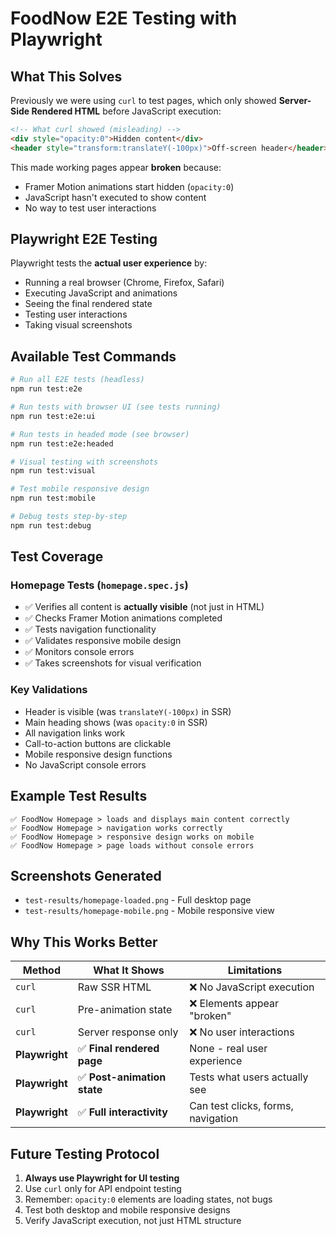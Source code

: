 # FoodNow E2E Testing with Playwright

## What This Solves

Previously we were using `curl` to test pages, which only showed **Server-Side Rendered HTML** before JavaScript execution:

```html
<!-- What curl showed (misleading) -->
<div style="opacity:0">Hidden content</div>
<header style="transform:translateY(-100px)">Off-screen header</header>
```

This made working pages appear **broken** because:
- Framer Motion animations start hidden (`opacity:0`)
- JavaScript hasn't executed to show content
- No way to test user interactions

## Playwright E2E Testing

Playwright tests the **actual user experience** by:
- Running a real browser (Chrome, Firefox, Safari)
- Executing JavaScript and animations
- Seeing the final rendered state
- Testing user interactions
- Taking visual screenshots

## Available Test Commands

```bash
# Run all E2E tests (headless)
npm run test:e2e

# Run tests with browser UI (see tests running)
npm run test:e2e:ui

# Run tests in headed mode (see browser)
npm run test:e2e:headed

# Visual testing with screenshots
npm run test:visual

# Test mobile responsive design
npm run test:mobile

# Debug tests step-by-step
npm run test:debug
```

## Test Coverage

### Homepage Tests (`homepage.spec.js`)
- ✅ Verifies all content is **actually visible** (not just in HTML)
- ✅ Checks Framer Motion animations completed
- ✅ Tests navigation functionality  
- ✅ Validates responsive mobile design
- ✅ Monitors console errors
- ✅ Takes screenshots for visual verification

### Key Validations
- Header is visible (was `translateY(-100px)` in SSR)
- Main heading shows (was `opacity:0` in SSR)
- All navigation links work
- Call-to-action buttons are clickable
- Mobile responsive design functions
- No JavaScript console errors

## Example Test Results

```
✅ FoodNow Homepage > loads and displays main content correctly
✅ FoodNow Homepage > navigation works correctly  
✅ FoodNow Homepage > responsive design works on mobile
✅ FoodNow Homepage > page loads without console errors
```

## Screenshots Generated
- `test-results/homepage-loaded.png` - Full desktop page
- `test-results/homepage-mobile.png` - Mobile responsive view

## Why This Works Better

| Method | What It Shows | Limitations |
|--------|---------------|-------------|
| `curl` | Raw SSR HTML | ❌ No JavaScript execution |
| `curl` | Pre-animation state | ❌ Elements appear "broken" |
| `curl` | Server response only | ❌ No user interactions |
| **Playwright** | ✅ **Final rendered page** | None - real user experience |
| **Playwright** | ✅ **Post-animation state** | Tests what users actually see |
| **Playwright** | ✅ **Full interactivity** | Can test clicks, forms, navigation |

## Future Testing Protocol

1. **Always use Playwright for UI testing**
2. Use `curl` only for API endpoint testing
3. Remember: `opacity:0` elements are loading states, not bugs
4. Test both desktop and mobile responsive designs
5. Verify JavaScript execution, not just HTML structure